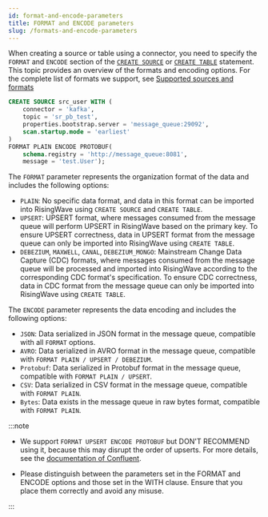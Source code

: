 ```yaml
---
id: format-and-encode-parameters
title: FORMAT and ENCODE parameters
slug: /formats-and-encode-parameters
---
```

<head>
  <link rel="canonical" href="https://docs.risingwave.com/docs/current/formats-and-encode-parameters/" />
</head>

When creating a source or table using a connector, you need to specify the `FORMAT` and `ENCODE` section of the [`CREATE SOURCE`](/sql/commands/sql-create-source.md) or [`CREATE TABLE`](/sql/commands/sql-create-source.md) statement. This topic provides an overview of the formats and encoding options. For the complete list of formats we support, see [Supported sources and formats](/ingest/supported-sources-and-formats.md)

```sql title="An example of creating a source"
CREATE SOURCE src_user WITH (
    connector = 'kafka',
    topic = 'sr_pb_test',
    properties.bootstrap.server = 'message_queue:29092',
    scan.startup.mode = 'earliest'
)
FORMAT PLAIN ENCODE PROTOBUF(
    schema.registry = 'http://message_queue:8081',
    message = 'test.User');
```

The `FORMAT` parameter represents the organization format of the data and includes the following options:

- `PLAIN`: No specific data format, and data in this format can be imported into RisingWave using `CREATE SOURCE` and `CREATE TABLE`.
- `UPSERT`: UPSERT format, where messages consumed from the message queue will perform UPSERT in RisingWave based on the primary key. To ensure UPSERT correctness, data in UPSERT format from the message queue can only be imported into RisingWave using `CREATE TABLE`.
- `DEBEZIUM`, `MAXWELL`, `CANAL`, `DEBEZIUM_MONGO`: Mainstream Change Data Capture (CDC) formats, where messages consumed from the message queue will be processed and imported into RisingWave according to the corresponding CDC format's specification. To ensure CDC correctness, data in CDC format from the message queue can only be imported into RisingWave using `CREATE TABLE`.

The `ENCODE` parameter represents the data encoding and includes the following options:

- `JSON`: Data serialized in JSON format in the message queue, compatible with all `FORMAT` options.
- `AVRO`: Data serialized in AVRO format in the message queue, compatible with `FORMAT PLAIN / UPSERT / DEBEZIUM`.
- `Protobuf`: Data serialized in Protobuf format in the message queue, compatible with `FORMAT PLAIN / UPSERT`.
- `CSV`: Data serialized in CSV format in the message queue, compatible with `FORMAT PLAIN`.
- `Bytes`: Data exists in the message queue in raw bytes format, compatible with `FORMAT PLAIN`.


:::note

- We support `FORMAT UPSERT ENCODE PROTOBUF` but DON'T RECOMMEND using it, because this may disrupt the order of upserts. For more details, see the [documentation of Confluent](https://docs.confluent.io/platform/7.6/control-center/topics/schema.html#c3-schemas-best-practices-key-value-pairs).

- Please distinguish between the parameters set in the FORMAT and ENCODE options and those set in the WITH clause. Ensure that you place them correctly and avoid any misuse.

:::